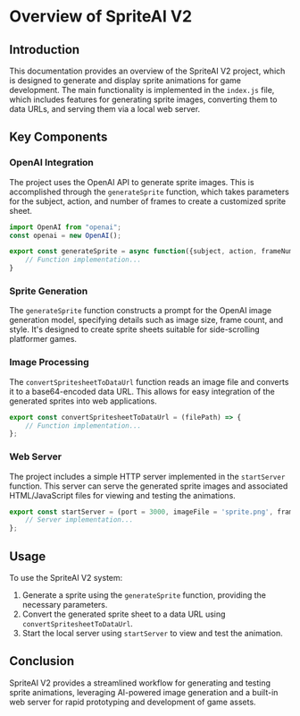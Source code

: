 # Overview of SpriteAI V2

## Introduction

This documentation provides an overview of the SpriteAI V2 project, which is designed to generate and display sprite animations for game development. The main functionality is implemented in the `index.js` file, which includes features for generating sprite images, converting them to data URLs, and serving them via a local web server.

## Key Components

### OpenAI Integration

The project uses the OpenAI API to generate sprite images. This is accomplished through the `generateSprite` function, which takes parameters for the subject, action, and number of frames to create a customized sprite sheet.

```javascript
import OpenAI from "openai";
const openai = new OpenAI();

export const generateSprite = async function({subject, action, frameNumber}) {
    // Function implementation...
}
```

### Sprite Generation

The `generateSprite` function constructs a prompt for the OpenAI image generation model, specifying details such as image size, frame count, and style. It's designed to create sprite sheets suitable for side-scrolling platformer games.

### Image Processing

The `convertSpritesheetToDataUrl` function reads an image file and converts it to a base64-encoded data URL. This allows for easy integration of the generated sprites into web applications.

```javascript
export const convertSpritesheetToDataUrl = (filePath) => {
    // Function implementation...
};
```

### Web Server

The project includes a simple HTTP server implemented in the `startServer` function. This server can serve the generated sprite images and associated HTML/JavaScript files for viewing and testing the animations.

```javascript
export const startServer = (port = 3000, imageFile = 'sprite.png', frameCount = 12) => {
    // Server implementation...
};
```

## Usage

To use the SpriteAI V2 system:

1. Generate a sprite using the `generateSprite` function, providing the necessary parameters.
2. Convert the generated sprite sheet to a data URL using `convertSpritesheetToDataUrl`.
3. Start the local server using `startServer` to view and test the animation.

## Conclusion

SpriteAI V2 provides a streamlined workflow for generating and testing sprite animations, leveraging AI-powered image generation and a built-in web server for rapid prototyping and development of game assets.